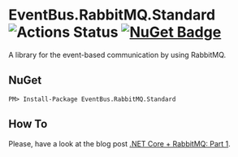 # EventBus.RabbitMQ.Standard  ![Actions Status](https://github.com/sayganov/EventBus.RabbitMQ.Standard/workflows/Build/badge.svg) [![NuGet Badge](https://buildstats.info/nuget/EventBus.RabbitMQ.Standard?includePreReleases=false)](https://www.nuget.org/packages/EventBus.RabbitMQ.Standard)

A library for the event-based communication by using RabbitMQ.

## NuGet

```
PM> Install-Package EventBus.RabbitMQ.Standard
```

## How To

Please, have a look at the blog post [.NET Core + RabbitMQ: Part 1](https://medium.com/@georgysay/net-core-rabbitmq-part-1-8da5e718d9dc).
